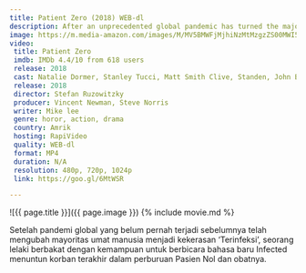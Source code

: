 ```yaml
---
title: Patient Zero (2018) WEB-dl
description: After an unprecedented global pandemic has turned the majority of humankind into violent 'Infected'
image: https://m.media-amazon.com/images/M/MV5BMWFjMjhiNzMtMzgzZS00MWI5LWI0YzEtNjFmY2U0NjAzZjcwXkEyXkFqcGdeQXVyNDUxMjU1NDQ@._V1_SY1000_CR0,0,646,1000_AL_.jpg
video:
 title: Patient Zero
 imdb: IMDb 4.4/10 from 618 users
 release: 2018
 cast: Natalie Dormer, Stanley Tucci, Matt Smith Clive, Standen, John Bradley, Agyness Deyn, Dilyana Bouklieva, James Northcote, Jorge Leon Martinez, Anastasia Harrold, Joshua Osei, Colin McFarlane, Pippa Bennett-Warner, Yumiko Hanasaka, Daniel Westwood, Susanna Herbert
 release: 2018
 director: Stefan Ruzowitzky
 producer: Vincent Newman, Steve Norris
 writer: Mike lee
 genre: horor, action, drama
 country: Amrik
 hosting: RapiVideo
 quality: WEB-dl
 format: MP4
 duration: N/A
 resolution: 480p, 720p, 1024p
 link: https://goo.gl/6MtWSR

---
```

![{{ page.title }}]({{ page.image }})
{% include movie.md %}

Setelah pandemi global yang belum pernah terjadi sebelumnya telah mengubah mayoritas umat manusia menjadi kekerasan ‘Terinfeksi’, seorang lelaki berbakat dengan kemampuan untuk berbicara bahasa baru Infected menuntun korban terakhir dalam perburuan Pasien Nol dan obatnya.
